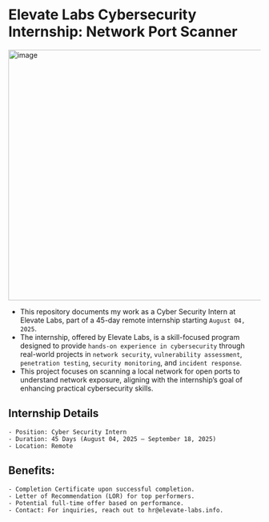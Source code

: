 # Elevate Labs Cybersecurity Internship: Network Port Scanner

<img width="915" height="500" alt="image" src="https://github.com/user-attachments/assets/4c91e7ad-ef75-4a46-8cc3-b9eafcd3a945" />

- This repository documents my work as a Cyber Security Intern at Elevate Labs, part of a 45-day remote internship starting `August 04, 2025`.
- The internship, offered by Elevate Labs, is a skill-focused program designed to provide `hands-on experience in cybersecurity` through real-world projects in `network security`, `vulnerability assessment`, `penetration testing`, `security monitoring`, and `incident response`.
- This project focuses on scanning a local network for open ports to understand network exposure, aligning with the internship’s goal of enhancing practical cybersecurity skills.

## Internship Details
```
- Position: Cyber Security Intern
- Duration: 45 Days (August 04, 2025 – September 18, 2025)
- Location: Remote
```

## Benefits:
```
- Completion Certificate upon successful completion.
- Letter of Recommendation (LOR) for top performers.
- Potential full-time offer based on performance.
- Contact: For inquiries, reach out to hr@elevate-labs.info.
```
